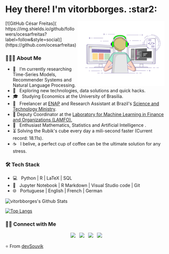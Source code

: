 <h1> Hey there! I'm vitorbborges. :star2: </h1>
<img align="right" alt="GIF" src="https://raw.githubusercontent.com/devSouvik/devSouvik/master/gif3.gif" width="275"/>
[![GitHub César Freitas]( https://img.shields.io/github/followers/ocesarfreitas?label=follow&style=social)](https://github.com/ocesarfreitas)
<h3> 👨🏻‍💻 About Me </h3>

- 🔭 &nbsp; I’m currently researching Time-Series Models, Recommender Systems and Natural Language Processing.
- 🤔 &nbsp; Exploring new technologies, data solutions and quick hacks.
- 🎓 &nbsp; Studying Economics at the University of Brasilia.
- 💼 &nbsp; Freelancer at [ENAP](https://enap.gov.br/pt/) and Research Assistant at Brazil's [Science and Technology Ministry](https://www.convergenciadigital.com.br/Gestao/Sem-orcamento%2C-MCTI-usa-inteligencia-artificial-para-captar-dinheiro-59425.html?UserActiveTemplate=mobile).
- :mag_right: Deputy Coordinator at the [Laboratory for Machine Learning in Finance and Organizations (LAMFO).](https://github.com/lamfo-unb)
- 🌱 &nbsp; Enthusiast Mathematics, Statistics and Artificial Intelligence .
- :hourglass_flowing_sand: Solving the Rubik's cube every day a mili-second faster (Current record: 18.11s).
- ☕ &nbsp; I belive, a perfect cup of coffee can be the ultimate solution for any stress.

<h3>🛠 Tech Stack</h3>

- 💻 &nbsp; Python | R | LaTeX | SQL
- 🔧 &nbsp; Jupyter Notebook | R Markdown | Visual Studio code | Git
- 🌐 &nbsp; Portuguese | English | French | German

<body>

<img align="center" src="https://github-readme-stats.vercel.app/api?username=vitorbborges&include_all_commits=true&count_private=true&show_icons=true&hide=contribs,prs&theme=algolia" alt="vitorbborges's Github Stats">

</body>

[![Top Langs](https://github-readme-stats.vercel.app/api/top-langs/?username=vitorbborges&layout=compact&hide=HTML&theme=algolia)](https://github.com/vitorbborges/github-readme-stats)


<h3> 🤝🏻 Connect with Me </h3>

<p align="center">
&nbsp; <a href="https://twitter.com/bandeira_borges" target="_blank" rel="noopener noreferrer"><img src="https://img.icons8.com/plasticine/100/000000/twitter.png" width="50" /></a>  
&nbsp; <a href="https://www.instagram.com/vitor_borges1/?hl=pt" target="_blank" rel="noopener noreferrer"><img src="https://img.icons8.com/plasticine/100/000000/instagram-new.png" width="50" /></a>  
&nbsp; <a href="https://www.linkedin.com/in/v%C3%ADtor-bandeira-borges/" target="_blank" rel="noopener noreferrer"><img src="https://img.icons8.com/plasticine/100/000000/linkedin.png" width="50" /></a>
&nbsp; <a href="mailto:vitorbborges31@gmail.com" target="_blank" rel="noopener noreferrer"><img src="https://img.icons8.com/plasticine/100/000000/gmail.png"  width="50" /></a>
</p>

⭐️ From [devSouvik](https://github.com/devSouvik)
